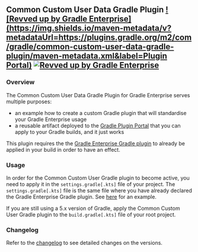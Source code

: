## Common Custom User Data Gradle Plugin [![Revved up by Gradle Enterprise](https://img.shields.io/maven-metadata/v?metadataUrl=https://plugins.gradle.org/m2/com/gradle/common-custom-user-data-gradle-plugin/maven-metadata.xml&label=Plugin Portal)](https://plugins.gradle.org/plugin/com.gradle.common-custom-user-data-gradle-plugin) [![Revved up by Gradle Enterprise](https://img.shields.io/badge/Revved%20up%20by-Gradle%20Enterprise-06A0CE?logo=Gradle&labelColor=02303A)](https://ge.gradle.org/scans)

### Overview

The Common Custom User Data Gradle Plugin for Gradle Enterprise serves multiple purposes:
- an example how to create a custom Gradle plugin that will standardise your Gradle Enterprise usage
- a reusable artifact deployed to the [Gradle Plugin Portal](https://plugins.gradle.org/plugin/com.gradle.common-custom-user-data-gradle-plugin) that you can apply to your Gradle builds, and it just works 
  
This plugin requires the the [Gradle Enterprise Gradle plugin](https://plugins.gradle.org/plugin/com.gradle.enterprise) to already be applied in your build in order to have an effect.

### Usage

In order for the Common Custom User Gradle plugin to become active, you need to apply it in the `settings.gradle[.kts]` file of your project. The `settings.gradle[.kts]` file is the same file where you have already declared the Gradle Enterprise Gradle plugin. See [here](https://github.com/gradle/gradle-enterprise-build-config-samples/blob/master/common-custom-user-data-gradle-plugin/settings.gradle) for an example.

If you are still using a 5.x version of Gradle, apply the Common Custom User Gradle plugin to the `build.gradle[.kts]` file of your root project.

### Changelog

Refer to the [changelog](https://github.com/gradle/gradle-enterprise-build-config-samples/blob/master/common-custom-user-data-gradle-plugin/CHANGELOG.md) to see detailed changes on the versions.
